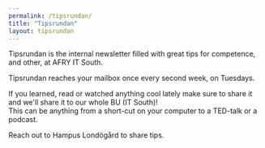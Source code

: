 ```yaml
---
permalink: /tipsrundan/
title: "Tipsrundan"
layout: tipsrundan
---
```


Tipsrundan is the internal newsletter filled with great tips for competence, and other, at AFRY IT South.

Tipsrundan reaches your mailbox once every second week, on Tuesdays. 

If you learned, read or watched anything cool lately make sure to share it and we'll share it to our whole BU (IT South)!  
This can be anything from a short-cut on your computer to a TED-talk or a podcast.

Reach out to Hampus Londögård to share tips.